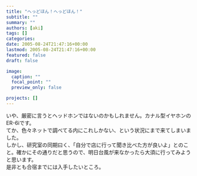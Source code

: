 ```yaml
---
title: "へっどほん！へっどほん！"
subtitle: ""
summary: ""
authors: [aki]
tags: []
categories: 
date: 2005-08-24T21:47:16+00:00
lastmod: 2005-08-24T21:47:16+00:00
featured: false
draft: false

image:
  caption: ""
  focal_point: ""
  preview_only: false

projects: []
---
```

いや、厳密に言うとヘッドホンではないのかもしれません。カナル型イヤホンのER-6iです。  
てか、色々ネットで調べてる内にこれしかない、という状況にまで来てしまいました。  
しかし、研究室の同期曰く、「自分で店に行って聞き比べた方が良いよ」とのこと。確かにその通りだと思うので、明日台風が来なかったら大須に行ってみようと思います。  
是非とも合宿までには入手したいところ。


